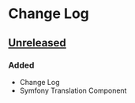 # Change Log

## [Unreleased]
### Added
- Change Log
- Symfony Translation Component

[Unreleased]: https://github.com/tronsha/cerberus/compare/v1.4.1...HEAD
